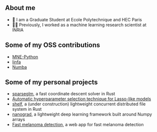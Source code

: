 ## About me
- :school: I am a Graduate Student at Ecole Polytechnique and HEC Paris
- :technologist: Previously, I worked as a machine learning research scientist at INRIA


## Some of my OSS contributions
- [MNE-Python](https://github.com/mne-tools/mne-python)
- [linfa](https://github.com/rust-ml/linfa)
- [Numba](https://github.com/numba/numba)


## Some of my personal projects
- [sparseglm](https://github.com/PABannier/sparseglm), a fast coordinate descent solver in Rust
- [Automatic hyperparameter selection technique for Lasso-like models](https://github.com/PABannier/automatic_hp_selection_for_meg)
- [shelf](https://github.com/PABannier/shelf), a (under construction) lightweight concurrent distributed file system in Rust
- [nanograd](https://github.com/PABannier/nanograd), a lightweight deep learning framework built around Numpy arrays 
- [Fast melanoma detection](https://github.com/PABannier/fast-melanoma-detection), a web app for fast melanoma detection

